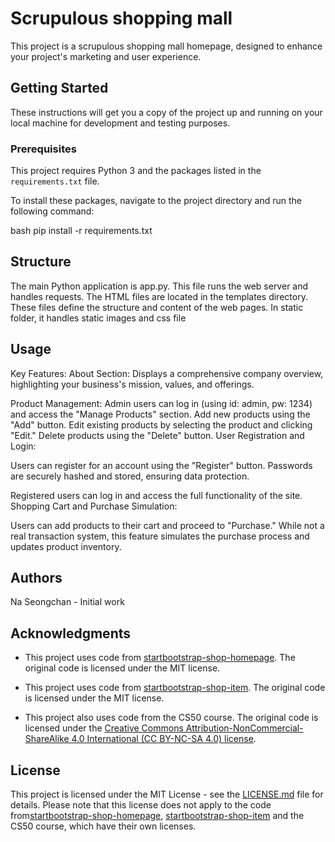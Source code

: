 # Scrupulous shopping mall

This project is a scrupulous shopping mall homepage, designed to enhance your project's marketing and user experience.

## Getting Started

These instructions will get you a copy of the project up and running on your local machine for development and testing purposes.

### Prerequisites

This project requires Python 3 and the packages listed in the `requirements.txt` file. 

To install these packages, navigate to the project directory and run the following command:

bash
pip install -r requirements.txt

## Structure
The main Python application is app.py. This file runs the web server and handles requests.
The HTML files are located in the templates directory. These files define the structure and content of the web pages.
In static folder, it handles static images and css file

## Usage
Key Features:
About Section:
Displays a comprehensive company overview, highlighting your business's mission, values, and offerings.

Product Management:
Admin users can log in (using id: admin, pw: 1234) and access the "Manage Products" section.
Add new products using the "Add" button.
Edit existing products by selecting the product and clicking "Edit."
Delete products using the "Delete" button.
User Registration and Login:

Users can register for an account using the "Register" button.
Passwords are securely hashed and stored, ensuring data protection.

Registered users can log in and access the full functionality of the site.
Shopping Cart and Purchase Simulation:

Users can add products to their cart and proceed to "Purchase."
While not a real transaction system, this feature simulates the purchase process and updates product inventory.

## Authors
Na Seongchan - Initial work

## Acknowledgments

* This project uses code from [startbootstrap-shop-homepage](https://github.com/StartBootstrap/startbootstrap-shop-homepage). The original code is licensed under the MIT license.
* This project uses code from [startbootstrap-shop-item](https://github.com/StartBootstrap/startbootstrap-shop-item). The original code is licensed under the MIT license.

* This project also uses code from the CS50 course. The original code is licensed under the [Creative Commons Attribution-NonCommercial-ShareAlike 4.0 International (CC BY-NC-SA 4.0) license](https://cs50.harvard.edu/x/2024/license/).

## License
This project is licensed under the MIT License - see the [LICENSE.md](LICENSE.md) file for details. Please note that this license does not apply to the code from[startbootstrap-shop-homepage](https://github.com/StartBootstrap/startbootstrap-shop-homepage), [startbootstrap-shop-item](https://github.com/StartBootstrap/startbootstrap-shop-item) and the CS50 course, which have their own licenses.